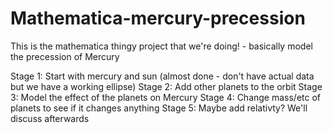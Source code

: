 # Mathematica-mercury-precession
This is the mathematica thingy project that we're doing! - basically model the precession of Mercury

Stage 1: Start with mercury and sun (almost done - don't have actual data but we have a working ellipse)
Stage 2: Add other planets to the orbit
Stage 3: Model the effect of the planets on Mercury
Stage 4: Change mass/etc of planets to see if it changes anything
Stage 5: Maybe add relativty? We'll discuss afterwards
